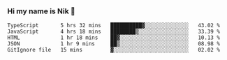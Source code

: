### Hi my name is Nik 👋

<!--
**NikDoe/NikDoe** is a ✨ _special_ ✨ repository because its `README.md` (this file) appears on your GitHub profile.

Here are some ideas to get you started:

- 🔭 I’m currently working on ...
- 🌱 I’m currently learning ...
- 👯 I’m looking to collaborate on ...
- 🤔 I’m looking for help with ...
- 💬 Ask me about ...
- 📫 How to reach me: ...
- 😄 Pronouns: ...
- ⚡ Fun fact: ...
-->

<!--START_SECTION:waka-->
```text
TypeScript       5 hrs 32 mins   ██████████▓░░░░░░░░░░░░░░   43.02 % 
JavaScript       4 hrs 18 mins   ████████▒░░░░░░░░░░░░░░░░   33.39 % 
HTML             1 hr 18 mins    ██▓░░░░░░░░░░░░░░░░░░░░░░   10.13 % 
JSON             1 hr 9 mins     ██▒░░░░░░░░░░░░░░░░░░░░░░   08.98 % 
GitIgnore file   15 mins         ▓░░░░░░░░░░░░░░░░░░░░░░░░   02.02 % 
```
<!--END_SECTION:waka-->
